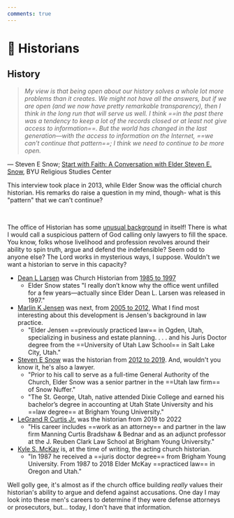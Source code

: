 ```yaml
---
comments: true
---
```

# 📜 Historians
## History
> *My view is that being open about our history solves a whole lot more problems than it creates. We might not have all the answers, but if we are open (and we now have pretty remarkable transparency), then I think in the long run that will serve us well. I think ==in the past there was a tendency to keep a lot of the records closed or at least not give access to information==. But the world has changed in the last generation—with the access to information on the Internet, ==we can’t continue that pattern==; I think we need to continue to be more open.*

— Steven E Snow; [Start with Faith: A Conversation with Elder Steven E. Snow](https://rsc.byu.edu/vol-14-no-3-2013/start-faith-conversation-elder-steven-e-snow), BYU Religious Studies Center

This interview took place in 2013, while Elder Snow was the official church historian. His remarks do raise a question in my mind, though- what is this "pattern" that we can't continue?

&nbsp;

The office of Historian has some [unusual background](https://en.wikipedia.org/wiki/Church_Historian_and_Recorder) in itself! There is what I would call a suspicious pattern of God calling only lawyers to fill the space. You know, folks whose livelihood and profession revolves around their ability to spin truth, argue and defend the indefensible? Seem odd to anyone else? The Lord works in mysterious ways, I suppose. Wouldn't we want a historian to serve in this capacity?

- [Dean L Larsen](https://www.churchofjesuschrist.org/study/ensign/1976/11/news-of-the-church/elder-dean-l-larsen-of-the-first-quorum-of-seventy?lang=eng) was Church Historian from [1985 to 1997](https://en.wikipedia.org/wiki/Dean_L._Larsen)
	- Elder Snow states "I really don’t know why the office went unfilled for a few years—actually since Elder Dean L. Larsen was released in 1997."
- [Marlin K Jensen](https://www.churchofjesuschrist.org/church/leader/marlin-k-jensen?lang=eng) was next, from [2005 to 2012](https://en.wikipedia.org/wiki/Marlin_K._Jensen), What I find most interesting about this development is Jensen's background in law practice.
	- "Elder Jensen ==previously practiced law== in Ogden, Utah, specializing in business and estate planning. . . . and his Juris Doctor degree from the ==University of Utah Law School== in Salt Lake City, Utah."
- [Steven E Snow](https://www.churchofjesuschrist.org/church/leader/steven-e-snow?lang=eng) was the historian from [2012 to 2019](https://en.wikipedia.org/wiki/Steven_E._Snow). And, wouldn't you know it, he's also a lawyer.
	- "Prior to his call to serve as a full-time General Authority of the Church, Elder Snow was a senior partner in the ==Utah law firm== of Snow Nuffer."
	- "The St. George, Utah, native attended Dixie College and earned his bachelor’s degree in accounting at Utah State University and his ==law degree== at Brigham Young University."
- [LeGrand R Curtis Jr.](https://www.churchofjesuschrist.org/learn/legrand-r-curtis-jr?lang=eng) was the historian from 2019 to 2022
	- "His career includes ==work as an attorney== and partner in the law firm Manning Curtis Bradshaw & Bednar and as an adjunct professor at the J. Reuben Clark Law School at Brigham Young University."
- [Kyle S. McKay](https://www.churchofjesuschrist.org/learn/kyle-s-mckay?lang=eng) is, at the time of writing, the acting church historian.
	- "In 1987 he received a ==juris doctor degree== from Brigham Young University. From 1987 to 2018 Elder McKay ==practiced law== in Oregon and Utah."

Well golly gee, it's almost as if the church office building *really* values their historian's ability to argue and defend against accusations. One day I may look into these men's careers to determine if they were defense attorneys or prosecutors, but... today, I don't have that information.